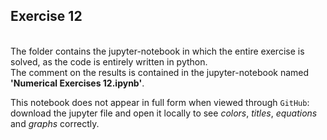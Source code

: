 ## Exercise 12

<br>
The folder contains the jupyter-notebook in which the entire exercise is solved, as the code is entirely written in python. <br>
The comment on the results is contained in the jupyter-notebook named <strong>'Numerical Exercises 12.ipynb'</strong>. <br>

This notebook does not appear in full form when viewed through `GitHub`: download the jupyter file and
open it locally to see <em>colors</em>, <em>titles</em>, <em>equations</em> and <em>graphs</em> correctly.
